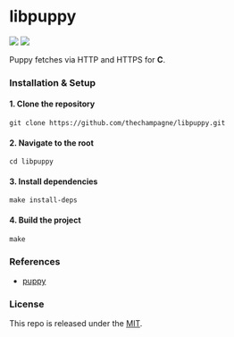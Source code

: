 # libpuppy

[![](https://img.shields.io/github/v/tag/thechampagne/libpuppy?label=version)](https://github.com/thechampagne/libpuppy/releases/latest) [![](https://img.shields.io/github/license/thechampagne/libpuppy)](https://github.com/thechampagne/libpuppy/blob/main/LICENSE)

Puppy fetches via HTTP and HTTPS for **C**.

### Installation & Setup

#### 1. Clone the repository
```
git clone https://github.com/thechampagne/libpuppy.git
```
#### 2. Navigate to the root
```
cd libpuppy
```
#### 3. Install dependencies
```
make install-deps
```
#### 4. Build the project
```
make
```

### References
 - [puppy](https://github.com/treeform/puppy)

### License

This repo is released under the [MIT](https://github.com/thechampagne/libpuppy/blob/main/LICENSE).

